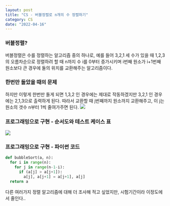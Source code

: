 ```yaml
---
layout: post
title: "CS - 버블정렬로 n개의 수 정렬하기"
category: CS
date: "2022-04-16"
---
```


### 버블정렬?
버블정렬은 수를 정렬하는 알고리즘 중의 하나로, 예를 들어 3,2,1 세 수가 있을 때 1,2,3 의 오름차순으로 정렬하려 할 때 n까지 수 i를 0부터 증가시키며 i번째 원소가 i+1번째 원소보다 큰 경우에 둘의 위치를 교환해주는 알고리즘이다.
### 한번만 돌았을 때의 문제
하지만 이렇게 한번만 돌게 되면 1,3,2 인 경우에는 제대로 작동하겠지만 3,2,1 인 경우에는 2,1,3으로 출력하게 된다. 따라서 교환할 때 j번째까지 원소까지 교환해주고, 이 j는 원소의 갯수 n부터 1씩 줄여가주면 된다.
![](https://lh3.googleusercontent.com/pw/AM-JKLWZN4o2ssAluzoFUGZQXU8xUDUjNg3rs3OpX1X1RUX4oIunmu9AGWpQO6wywWSBOQNc75LQpMEHzAGfqRY-s4ijV4lz7oe66NizI6SG1jFYFyapkK9A5751ZoQe26vn9d7hFopfV8Vrn1QH-YEIL0cETg=w593-h295-no?authuser=0)
### 프로그래밍으로 구현 - 순서도와 테스트 케이스 표
![](https://lh3.googleusercontent.com/pw/AM-JKLUbrNkUFH44NaVyQ9yOrvBi7f_tIvTG8bsE-vP5NVoUlLeGEzaSsxOkIppN6ep1irAMkcTD2fiH1Zq6jz7bngOO3y7IZdhqoG6t3DbXoZGoTfHiOO8QE-_CdvSNi_7vvWvuu5Kmy_t0u4cksnhg3LYD0Q=w1280-h800-no?authuser=0)
### 프로그래밍으로 구현 - 파이썬 코드
```python
def bubbleSort(a, n):
  for i in range(n):
    for j in range(n-1-i):
      if (a[j] > a[j+1]):
        a[j], a[j+1] = a[j+1], a[j]
  return a
```

다른 여러가지 정렬 알고리즘에 대해 더 조사해 적고 싶었지만, 시험기간이라 이정도에서 줄인다..